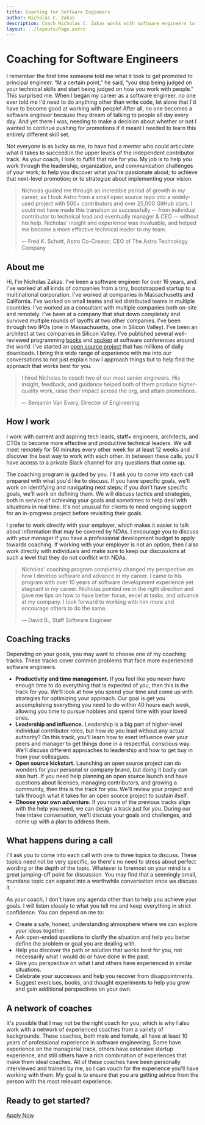 ```yaml
---
title: Coaching for Software Engineers
author: Nicholas C. Zakas
description: Coach Nicholas C. Zakas works with software engineers to improve their productivity, leadership skills, and career trajectory. Known for his many books, popular talks, and creating the ESLint open source project, Nicholas has the experience to help regardless of your goals.
layout: ../layouts/Page.astro
---
```


# Coaching for Software Engineers

I remember the first time someone told me what it took to get promoted to principal engineer. “At a certain point,” he said, “you stop being judged on your technical skills and start being judged on how you work with people.” This surprised me. When I began my career as a software engineer, no one ever told me I'd need to do anything other than write code, let alone that I'd have to become good at working with people! After all, no one becomes a software engineer because they dream of talking to people all day every day. And yet there I was, needing to make a decision about whether or not I wanted to continue pushing for promotions if it meant I needed to learn this entirely different skill set.

Not everyone is as lucky as me, to have had a mentor who could articulate what it takes to succeed in the upper levels of the independent contributor track. As your coach, I look to fulfill that role for you. My job is to help you work through the leadership, organization, and communication challenges of your work; to help you discover what you're passionate about; to achieve that next-level promotion; or to strategize about implementing your vision.

> Nicholas guided me through an incredible period of growth in my career, as I took Astro from a small open source repo into a widely-used project with 500+ contributors and over 25,000 GitHub stars. I could not have made this transition so successfully -- from individual contributor to technical lead and eventually manager & CEO -- without his help. Nicholas' insight and experience was invaluable, and helped me become a more effective technical leader to my team.
>
> -- Fred K. Schott, Astro Co-Creator, CEO of The Astro Technology Company

## About me

Hi, I'm Nicholas Zakas. I've been a software engineer for over 16 years, and I've worked at all kinds of companies from a tiny, bootstrapped startup to a multinational corporation. I've worked at companies in Massachusetts and California. I've worked on small teams and led distributed teams in multiple countries. I've worked as a consultant with multiple companies both on-site and remotely. I've been at a company that shut down completely and survived multiple rounds of layoffs at two other companies. I've been through two IPOs (one in Massachusetts, one in Silicon Valley). I've been an architect at two companies in Silicon Valley. I've published several well-reviewed programming [books](/books) and [spoken](/speaking) at software conferences around the world. I've started an [open source project](https://eslint.org) that has millions of daily downloads. I bring this wide range of experience with me into our conversations to not just explain how I approach things but to help find the approach that works best for you.

> I hired Nicholas to coach two of our most senior engineers. His insight, feedback, and guidance helped both of them produce higher-quality work, raise their impact across the org, and attain promotions.
>
> –- Benjamin Van Every, Director of Engineering

## How I work

I work with current and aspiring tech leads, staff+ engineers, architects, and CTOs to become more effective and productive technical leaders. We will meet remotely for 50 minutes every other week for at least 12 weeks and discover the best way to work with each other. In between these calls, you'll have access to a private Slack channel for any questions that come up. 

The coaching program is guided by you. I'll ask you to come into each call prepared with what you'd like to discuss. If you have specific goals, we'll work on identifying and navigating next steps; if you don't have specific goals, we'll work on defining them. We will discuss tactics and strategies, both in service of achieving your goals and sometimes to help deal with situations in real time. It's not unusual for clients to need ongoing support for an in-progress project before revisiting their goals.

I prefer to work directly with your employer, which makes it easier to talk about information that may be covered by NDAs. I encourage you to discuss with your manager if you have a professional development budget to apply towards coaching. If working with your employer is not an option, then I also work directly with individuals and make sure to keep our discussions at such a level that they do not conflict with NDAs.

> Nicholas' coaching program completely changed my perspective on how I develop software and advance in my career. I came to his program with over 10 years of software development experience yet stagnant in my career. Nicholas pointed me in the right direction and gave me tips on how to have better focus, excel at tasks, and advance at my company. I look forward to working with him more and encourage others to do the same.
>
> -– David B., Staff Software Engineer

## Coaching tracks

Depending on your goals, you may want to choose one of my coaching tracks. These tracks cover common problems that face more experienced software engineers.

* **Productivity and time management.** If you feel like you never have enough time to do everything that is expected of you, then this is the track for you. We'll look at how you spend your time and come up with strategies for optimizing your approach. Our goal is get you accomplishing everything you need to do within 40 hours each week, allowing you time to pursue hobbies and spend time with your loved ones.
* **Leadership and influence.** Leadership is a big part of higher-level individual contributor roles, but how do you lead without any actual authority? On this track, you'll learn how to exert influence over your peers and manager to get things done in a respectful, conscious way. We'll discuss different approaches to leadership and how to get buy in from your colleagues. 
* **Open source kickstart.** Launching an open source project can do wonders for your personal or company brand, but doing it badly can also hurt. If you need help planning an open source launch and have questions about licenses, managing contributors, and growing a community, then this is the track for you. We'll review your project and talk through what it takes for an open source project to sustain itself.
* **Choose your own adventure.** If you none of the previous tracks align with the help you need, we can design a track just for you. During our free intake conversation, we'll discuss your goals and challenges, and come up with a plan to address them.

## What happens during a call

I'll ask you to come into each call with one to three topics to discuss. These topics need not be very specific, so there's no need to stress about perfect wording or the depth of the topic. Whatever is foremost on your mind is a great jumping-off point for discussion. You may find that a seemingly small, mundane topic can expand into a worthwhile conversation once we discuss it.

As your coach, I don't have any agenda other than to help you achieve your goals. I will listen closely to what you tell me and keep everything in strict confidence. You can depend on me to:

* Create a safe, honest, understanding atmosphere where we can explore your ideas together.
* Ask open-ended questions to clarify the situation and help you better define the problem or goal you are dealing with.
* Help you discover the path or solution that works best for you, not necessarily what I would do or have done in the past.
* Give you perspective on what I and others have experienced in similar situations.
* Celebrate your successes and help you recover from disappointments.
* Suggest exercises, books, and thought experiments to help you grow and gain additional perspectives on your own.

## A network of coaches

It's possible that I may not be the right coach for you, which is why I also work with a network of experienced coaches from a variety of backgrounds. These coaches, both male and female, all have at least 10 years of professional experience in software engineering. Some have experience on the managerial track, others have extensive startup experience, and still others have a rich combination of experiences that make them ideal coaches. All of these coaches have been personally interviewed and trained by me, so I can vouch for the experience you'll have working with them. My goal is to ensure that you are getting advice from the person with the most relevant experience. 

<div class="center-text">
    <h2>Ready to get started?</h2>
    <a href="/coaching/apply/" class="link-btn cta-btn">Apply Now</a>
</div>
